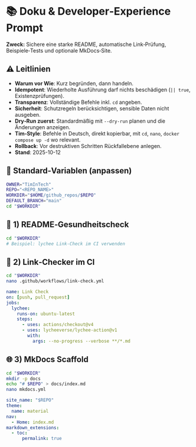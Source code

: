 <!--
Standard-Header (TimInTech Prompt Pack)
- Warum vor Wie: Erst begründen, dann handeln.
- Default: --dry-run (nur planen), idempotent, mit Rollback-Hinweis.
- CleanResetVerweis: Siehe CLEAN_RESET_PROMPT.md für verlustfreie Verlaufskorrekturen.
- Vollständige Befehle mit `cd`, `nano`, `docker compose up -d`.
- Outputs: schreibe komplette Dateien bei Änderungen neu.
-->

# 📚 Doku & Developer‑Experience Prompt

**Zweck:**
Sichere eine starke README, automatische Link‑Prüfung, Beispiele‑Tests und optionale MkDocs‑Site.

## ⚠️ Leitlinien
- **Warum vor Wie**: Kurz begründen, dann handeln.
- **Idempotent**: Wiederholte Ausführung darf nichts beschädigen (`|| true`, Existenzprüfungen).
- **Transparenz**: Vollständige Befehle inkl. `cd` angeben.
- **Sicherheit**: Schutzregeln berücksichtigen, sensible Daten nicht ausgeben.
- **Dry‑Run zuerst**: Standardmäßig mit `--dry-run` planen und die Änderungen anzeigen.
- **Tim‑Style**: Befehle in Deutsch, direkt kopierbar, mit `cd`, `nano`, `docker compose up -d` wo relevant.
- **Rollback**: Vor destruktiven Schritten Rückfallebene anlegen.
- **Stand**: 2025-10-12

## 🔧 Standard‑Variablen (anpassen)
```bash
OWNER="TimInTech"
REPO="<REPO_NAME>"
WORKDIR="$HOME/github_repos/$REPO"
DEFAULT_BRANCH="main"
cd "$WORKDIR"
```

## 📖 1) README‑Gesundheitscheck
```bash
cd "$WORKDIR"
# Beispiel: lychee Link‑Check im CI verwenden
```

## 🔗 2) Link‑Checker im CI
```bash
cd "$WORKDIR"
nano .github/workflows/link-check.yml
```
```yaml
name: Link Check
on: [push, pull_request]
jobs:
  lychee:
    runs-on: ubuntu-latest
    steps:
      - uses: actions/checkout@v4
      - uses: lycheeverse/lychee-action@v1
        with:
          args: --no-progress --verbose **/*.md
```

## 🌐 3) MkDocs Scaffold
```bash
cd "$WORKDIR"
mkdir -p docs
echo "# $REPO" > docs/index.md
nano mkdocs.yml
```
```yaml
site_name: "$REPO"
theme:
  name: material
nav:
  - Home: index.md
markdown_extensions:
  - toc:
      permalink: true
```
